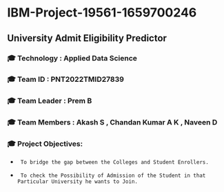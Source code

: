 # IBM-Project-19561-1659700246
## University Admit Eligibility Predictor
### :mortar_board: Technology : Applied Data Science
### :mortar_board: Team ID : PNT2022TMID27839
### :mortar_board: Team Leader : Prem B
### :mortar_board: Team Members : Akash S , Chandan Kumar A K , Naveen D
###      :mortar_board: Project Objectives:
-      To bridge the gap between the Colleges and Student Enrollers.
-      To check the Possibility of Admission of the Student in that Particular University he wants to Join.
